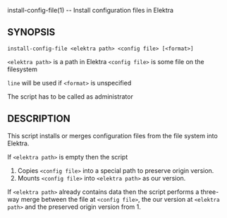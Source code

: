 install-config-file(1) -- Install configuration files in Elektra

## SYNOPSIS

`install-config-file <elektra path> <config file> [<format>]`

`<elektra path>` is a path in Elektra
`<config file>` is some file on the filesystem

`line` will be used if `<format>` is unspecified

The script has to be called as administrator

## DESCRIPTION

This script installs or merges configuration files from the file system into
Elektra.

If `<elektra path>` is empty then the script
1. Copies `<config file>` into a special path to preserve origin version.
2. Mounts `<config file>` into `<elektra path>` as our version.

If `<elektra path>` already contains data then the script performs a three-way
merge between the file at `<config file>`, the our version at `<elektra path>`
and the preserved origin version from 1.
